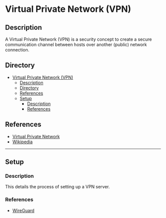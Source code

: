 # Virtual Private Network (VPN)

## Description

A Virtual Private Network (VPN) is a security concept to create a secure communication channel between hosts over another (public) network connection.

## Directory

- [Virtual Private Network (VPN)](#virtual-private-network-vpn)
  - [Description](#description)
  - [Directory](#directory)
  - [References](#references)
  - [Setup](#setup)
    - [Description](#description-1)
    - [References](#references-1)

## References

- [Virtual Private Network](https://wiki.archlinux.org/title/Category:Virtual_Private_Network)
- [Wikipedia](https://en.wikipedia.org/wiki/Virtual_private_network)

---

## Setup

### Description

This details the process of setting up a VPN server.

### References

- [WireGuard](wireguard.md#setup)
